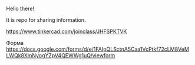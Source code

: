 Hello there!

It is repo for sharing information.  

https://www.tinkercad.com/joinclass/JHFSPKTVK


Форма  
https://docs.google.com/forms/d/e/1FAIpQLSctnA5Caa1VcPtkf72cLM8VeMLWQk8XmNyogYZpV4QEWWg1uQ/viewform
